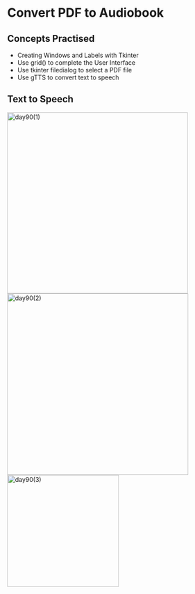 # Convert PDF to Audiobook
## Concepts Practised
- Creating Windows and Labels with Tkinter
- Use grid() to complete the User Interface
- Use tkinter filedialog to select a PDF file
- Use gTTS to convert text to speech
## Text to Speech
<img width="416" alt="day90(1)" src="https://user-images.githubusercontent.com/98851253/171080875-f33d41a7-dec0-4c58-a7bc-7e49bf03c60c.png">
<img width="417" alt="day90(2)" src="https://user-images.githubusercontent.com/98851253/171080877-a3472ab2-cc94-4847-9bf8-085331ea641e.png">
<img width="257" alt="day90(3)" src="https://user-images.githubusercontent.com/98851253/171080873-2f2983d6-0763-4647-ab20-095b3281cc80.png">

